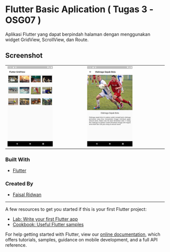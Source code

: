 # Flutter Basic Aplication ( Tugas 3 -OSG07 )

Aplikasi Flutter yang dapat berpindah halaman dengan menggunakan widget GridView, ScrollView, dan Route.

## Screenshot
<table>
  <tr>
    <td><img src="images-app/flutter_01.png" width="60%"></td>
    <td><img src="images-app/flutter_02.png" width="60%"></td>
   </tr>
</table>




### Built With
- [Flutter](https://flutter.dev)

### Created By
- [Faisal Ridwan](faisalridwan.com)

---


A few resources to get you started if this is your first Flutter project:

- [Lab: Write your first Flutter app](https://flutter.dev/docs/get-started/codelab)
- [Cookbook: Useful Flutter samples](https://flutter.dev/docs/cookbook)

For help getting started with Flutter, view our
[online documentation](https://flutter.dev/docs), which offers tutorials,
samples, guidance on mobile development, and a full API reference.

